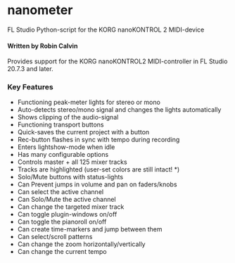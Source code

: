 # nanometer
FL Studio Python-script for the KORG nanoKONTROL 2 MIDI-device
#### Written by Robin Calvin
Provides support for the KORG nanoKONTROL2 MIDI-controller in FL Studio 20.7.3 and later.

### Key Features
* Functioning peak-meter lights for stereo or mono
* Auto-detects stereo/mono signal and changes the lights automatically
* Shows clipping of the audio-signal
* Functioning transport buttons
* Quick-saves the current project with a button
* Rec-button flashes in sync with tempo during recording
* Enters lightshow-mode when idle
* Has many configurable options
* Controls master + all 125 mixer tracks
* Tracks are highlighted (user-set colors are still intact! *)
* Solo/Mute buttons with status-lights
* Can Prevent jumps in volume and pan on faders/knobs
* Can select the active channel
* Can Solo/Mute the active channel
* Can change the targeted mixer track
* Can toggle plugin-windows on/off
* Can toggle the pianoroll on/off
* Can create time-markers and jump between them
* Can select/scroll patterns
* Can change the zoom horizontally/vertically
* Can change the current tempo

